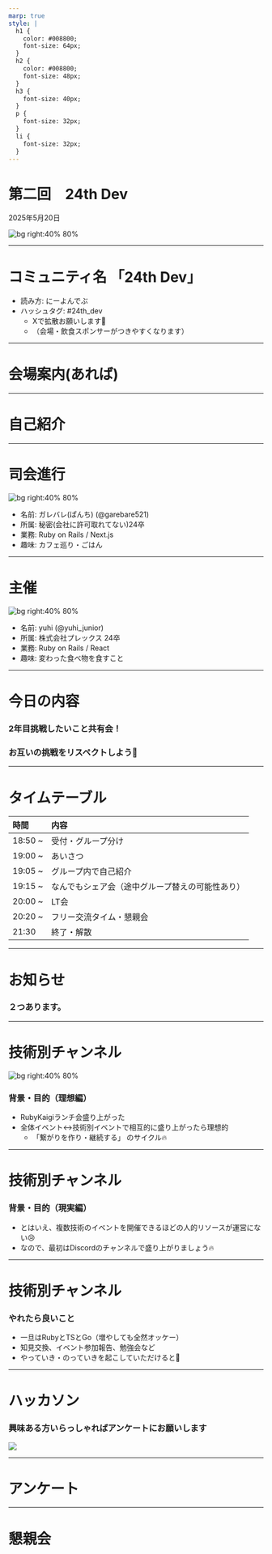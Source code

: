 ```yaml
---
marp: true
style: |
  h1 {
    color: #008800;
    font-size: 64px;
  }
  h2 {
    color: #008800;
    font-size: 48px;
  }
  h3 {
    font-size: 40px;
  }
  p {
    font-size: 32px;
  }
  li {
    font-size: 32px;
  }
---
```


# 第二回　24th Dev

2025年5月20日

![bg right:40% 80%](../images/24th-enjineers.png)

---

# コミュニティ名 「24th Dev」

- 読み方: にーよんでぶ
- ハッシュタグ: #24th_dev
  - Xで拡散お願いします🙏
  - （会場・飲食スポンサーがつきやすくなります）

---
# 会場案内(あれば)
---

# 自己紹介

---

# 司会進行
![bg right:40% 80%](https://www.garebare.net/build/_assets/garebare-pixel-7AZTARN2.png)
- 名前: ガレバレ(ぱんち) (@garebare521)
- 所属: 秘密(会社に許可取れてない)24卒
- 業務: Ruby on Rails / Next.js
- 趣味: カフェ巡り・ごはん

---
# 主催
![bg right:40% 80%](../images/goho.jpg)
- 名前: yuhi (@yuhi_junior)
- 所属: 株式会社プレックス 24卒
- 業務: Ruby on Rails / React
- 趣味: 変わった食べ物を食すこと

---

# 今日の内容

### 2年目挑戦したいこと共有会！　
### お互いの挑戦をリスペクトしよう👏

---

# タイムテーブル
| 時間 | 内容 |
|:---|:---|
| 18:50 ~ | 受付・グループ分け |
| 19:00 ~ | あいさつ |
| 19:05 ~ | グループ内で自己紹介 |
| 19:15 ~ | なんでもシェア会（途中グループ替えの可能性あり） |
| 20:00 ~ | LT会 |
| 20:20 ~ | フリー交流タイム・懇親会 |
| 21:30 | 終了・解散 |

---
# お知らせ
### ２つあります。

---

# 技術別チャンネル

![bg right:40% 80%](../images/rubykaigi.jpg)

### 背景・目的（理想編）
  - RubyKaigiランチ会盛り上がった
  - 全体イベント<->技術別イベントで相互的に盛り上がったら理想的
    - 「繋がりを作り・継続する」
        のサイクル🔥

---

# 技術別チャンネル

### 背景・目的（現実編）
- とはいえ、複数技術のイベントを開催できるほどの人的リソースが運営にない😢
- なので、最初はDiscordのチャンネルで盛り上がりましょう🔥

---

# 技術別チャンネル

### やれたら良いこと
  - 一旦はRubyとTSとGo（増やしても全然オッケー）
  - 知見交換、イベント参加報告、勉強会など
  - やっていき・のっていきを起こしていただけると🙏

---

# ハッカソン
### 興味ある方いらっしゃればアンケートにお願いします

![](../images/hackason.png)

---

# アンケート

---

# 懇親会

